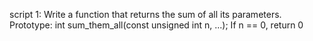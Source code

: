 script 1: Write a function that returns the sum of all its parameters.
Prototype: int sum_them_all(const unsigned int n, ...);
If n == 0, return 0
